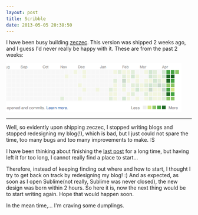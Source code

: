 ```yaml
---
layout: post
title: Scribble
date: 2013-05-05 20:38:50
---
```


I have been busy building [zeczec](http://www.zeczec.com). This version was shipped 2 weeks ago, and I guess I'd never really be happy with it. These are from the past 2 weeks: 

![github graph](/images/13050501.png)

---

Well, so evidently upon shipping zeczec, I stopped writing blogs and stopped redesigning my blog(!), which is bad, but I just could not spare the time, too many bugs and too many improvements to make. :S

I have been thinking about finishing the [last post](/2013/04/14/A-Story-1/) for a long time, but having left it for too long, I cannot really find a place to start... 

Therefore, instead of keeping finding out where and how to start, I thought I try to get back on track by redesigning my blog! :) And as expected, as soon as I open Sublime(not really, Sublime was never closed), the new design was born within 2 hours. So here it is, now the next thing would be to start writing again. Hope that would happen soon.

In the mean time,... I'm craving some dumplings.